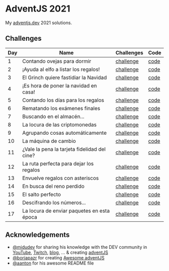 # AdventJS 2021
My [adventjs.dev](https://adventjs.dev) 2021 solutions.

## Challenges

| Day | Name                                         | Challenges                                      | Code                    |
| --- | -------------------------------------------- | ----------------------------------------------- | ----------------------- |
| 1   | Contando ovejas para dormir                  | [challenge](https://adventjs.dev/challenges/01) | [code](./src/day-01.js) |
| 2   | ¡Ayuda al elfo a listar los regalos!         | [challenge](https://adventjs.dev/challenges/02) | [code](./src/day-02.js) |
| 3   | El Grinch quiere fastidiar la Navidad        | [challenge](https://adventjs.dev/challenges/03) | [code](./src/day-03.js) |
| 4   | ¡Es hora de poner la navidad en casa!        | [challenge](https://adventjs.dev/challenges/04) | [code](./src/day-04.js) |
| 5   | Contando los días para los regalos           | [challenge](https://adventjs.dev/challenges/05) | [code](./src/day-05.js) |
| 6   | Rematando los exámenes finales               | [challenge](https://adventjs.dev/challenges/06) | [code](./src/day-06.js) |
| 7   | Buscando en el almacén...                    | [challenge](https://adventjs.dev/challenges/07) | [code](./src/day-07.js) |
| 8   | La locura de las criptomonedas               | [challenge](https://adventjs.dev/challenges/08) | [code](./src/day-08.js) |
| 9   | Agrupando cosas automáticamente              | [challenge](https://adventjs.dev/challenges/09) | [code](./src/day-09.js) |
| 10  | La máquina de cambio                         | [challenge](https://adventjs.dev/challenges/10) | [code](./src/day-10.js) |
| 11  | ¿Vale la pena la tarjeta fidelidad del cine? | [challenge](https://adventjs.dev/challenges/11) | [code](./src/day-11.js) |
| 12  | La ruta perfecta para dejar los regalos      | [challenge](https://adventjs.dev/challenges/12) | [code](./src/day-12.js) |
| 13  | Envuelve regalos con asteriscos              | [challenge](https://adventjs.dev/challenges/13) | [code](./src/day-13.js) |
| 14  | En busca del reno perdido                    | [challenge](https://adventjs.dev/challenges/14) | [code](./src/day-14.js) |
| 15  | El salto perfecto                            | [challenge](https://adventjs.dev/challenges/15) | [code](./src/day-15.js) |
| 16  | Descifrando los números...                   | [challenge](https://adventjs.dev/challenges/16) | [code](./src/day-16.js) |
| 17  | La locura de enviar paquetes en esta época   | [challenge](https://adventjs.dev/challenges/17) | [code](./src/day-17.js) |

## Acknowledgements

- [@midudev](https://twitter.com/midudev) for sharing his knowledge with the DEV community in [YouTube](https://midu.tube/), [Twitch](https://midu.live/), [blog](https://midu.dev/), ... & creating [adventJS](https://adventjs.dev/)
- [@borjapazr](https://twitter.com/borjapazr) for creating [Awesome adventJS](https://github.com/borjapazr/awesome-adventjs)
- [@aanton](https://github.com/aanton/adventjs) for his awesome README file
